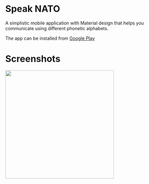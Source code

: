 # Speak NATO

A simplistic mobile application with Material design that helps you communicate using different phonetic alphabets.

The app can be installed from <a href="https://play.google.com/store/apps/details?id=ua.rv.sashko.speaknato">Google Play</a>

# Screenshots

<img src="https://lh3.googleusercontent.com/R9RtD3BdyPFuh6Jaf3GmdAtVKLRPU8Qfr6Hy8qD4EuhoNIo-z2eAy-esUCuLxuiA=h900-rw" width="340" /></img>
